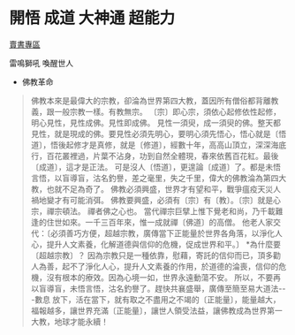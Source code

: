 # 開悟 成道 大神通 超能力

[賣書專區](賣書專區.md)

雷鳴獅吼 喚醒世人

* 佛教革命
> 佛教本來是最偉大的宗教，卻淪為世界第四大教，蓋因所有僧俗都背離教義，跟一般宗教一樣。有教無宗。
  〔宗〕即心宗，須依心起修依性起修，明心見性，見性成佛。見性即成佛。
  見性一須臾，成一須臾的佛。整天都見性，就是現成的佛。要見性必須先明心，要明心須先悟心，悟心就是〔悟道〕，悟後起修才是真修，就是〔修道〕，經數十年，高高山頂立，深深海底行，百花叢裡過，片葉不沾身，功到自然全體現，春來依舊百花紅。最後〔成道〕，這才是正法。
  可是沒人〔悟道〕，更遑論〔成道〕了。都是未悟言悟，以盲導盲，沽名釣譽，差之毫里，失之千里，偉大的佛教淪為第四大教，也就不足為奇了。
  佛教必須興盛，世界才有望和平，戰爭瘟疫天災人禍地變才有可能消弭。
  佛教要興盛，必須有〔宗〕有〔教〕。〔宗〕就是心宗，禪宗頓法。
  禪者佛之心也。
  當代禪宗巨擘上惟下覺老和尚，乃千載難逢的住世如來。一千三百年來，惟一成就禪〔佛道〕的高僧。 他老人家交代：〔必須善巧方便，超越宗教，廣傳當下正能量於世界各角落，以淨化人心，提升人文素養，化解道德與信仰的危機，促成世界和平。〕
*為什麼要〔超越宗教〕？
> 因為宗教只是一種依靠，慰藉，寄託的信仰而已，頂多勸人為善，起不了淨化人心，提升人文素養的作用，於道德的淪喪，信仰的危機，沒有根本的療效。因為心境一如，世界永遠動蕩不安。
  所以，不要再以盲導盲，未悟言悟，沽名釣譽了。趕快共襄盛舉，廣傳至簡至易大道法---數息 放下，活在當下，就有取之不盡用之不竭的〔正能量〕，能量越大，福報越多，讓世界充滿〔正能量〕，讓世人領受法益，讓佛教成為世界第一大教，地球才能永續！

